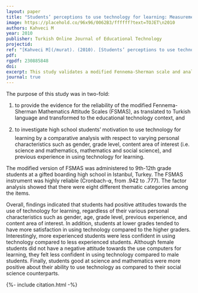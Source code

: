 ```yaml
---
layout: paper
title: "Students’ perceptions to use technology for learning: Measurement integrity of the modified Fennema-Sherman attitudes scales"
image: https://placehold.co/96x96/0062B3/ffffff?text=TOJET\n2010
authors: Kahveci M
year: 2010
publisher: Turkish Online Journal of Educational Technology
projectid:
ref: "[Kahveci M](/murat). (2010). [Students’ perceptions to use technology for learning: Measurement integrity of the modified Fennema-Sherman attitudes scales](/bdd). _Turkish Online Journal of Educational Technology, 9_(1), 185- 201."
pdf:
rgpdf: 230885848
doi:
excerpt: This study validates a modified Fennema-Sherman scale and analyzes high school students' motivations to use technology for learning.
journal: true
---
```

The purpose of this study was in two-fold:

1. to provide the evidence for the reliability of the modified Fennema-Sherman Mathematics Attitude Scales (FSMAS), as translated to Turkish language and transformed to the educational technology context, and

2. to investigate high school students’ motivation to use technology for learning by a comparative analysis with respect to varying personal characteristics such as gender, grade level, content area of interest (i.e. science and mathematics, mathematics and social science), and previous experience in using technology for learning.

The modified version of FSMAS was administered to 9th-12th grade students at a gifted boarding high school in Istanbul, Turkey. The FSMAS instrument was highly reliable (Cronbach-⍺, from .942 to .777). The factor analysis showed that there were eight different thematic categories among the items.

Overall, findings indicated that students had positive attitudes towards the use of technology for learning, regardless of their various personal characteristics such as gender, age, grade level, previous experience, and content area of interest. In addition, students at lower grades tended to have more satisfaction in using technology compared to the higher graders. Interestingly, more experienced students were less confident in using technology compared to less experienced students. Although female students did not have a negative attitude towards the use computers for learning, they felt less confident in using technology compared to male students. Finally, students good at science and mathematics were more positive about their ability to use technology as compared to their social science counterparts.

{%- include citation.html -%}